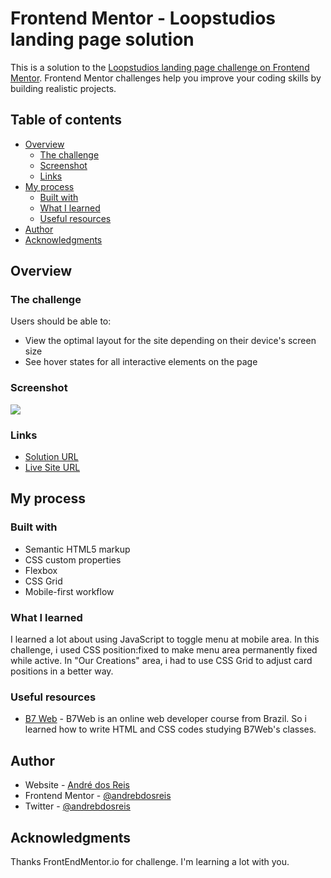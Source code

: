 # Frontend Mentor - Loopstudios landing page solution

This is a solution to the [Loopstudios landing page challenge on Frontend Mentor](https://www.frontendmentor.io/challenges/loopstudios-landing-page-N88J5Onjw). Frontend Mentor challenges help you improve your coding skills by building realistic projects. 

## Table of contents

- [Overview](#overview)
  - [The challenge](#the-challenge)
  - [Screenshot](#screenshot)
  - [Links](#links)
- [My process](#my-process)
  - [Built with](#built-with)
  - [What I learned](#what-i-learned)
  - [Useful resources](#useful-resources)
- [Author](#author)
- [Acknowledgments](#acknowledgments)


## Overview

### The challenge

Users should be able to:

- View the optimal layout for the site depending on their device's screen size
- See hover states for all interactive elements on the page


### Screenshot

![](./screenshot.jpg)


### Links

- [Solution URL](https://github.com/andrebdosreis/FEM-JUN-loopstudios-landing-page-main)
- [Live Site URL](https://andrebdosreis.github.io/FEM-JUN-loopstudios-landing-page-main/)

## My process

### Built with

- Semantic HTML5 markup
- CSS custom properties
- Flexbox
- CSS Grid
- Mobile-first workflow


### What I learned

I learned a lot about using JavaScript to toggle menu at mobile area. In this challenge, i used CSS position:fixed to make menu area permanently fixed while active.
In "Our Creations" area, i had to use CSS Grid to adjust card positions in a better way.


### Useful resources

- [B7 Web](https://www.b7web.com.br) - B7Web is an online web developer course from Brazil. So i learned how to write HTML and CSS codes studying B7Web's classes.

## Author

- Website - [André dos Reis](https://www.andredosreis.com.br)
- Frontend Mentor - [@andrebdosreis](https://www.frontendmentor.io/profile/andrebdosreis)
- Twitter - [@andrebdosreis](https://www.twitter.com/andrebdosreis)

## Acknowledgments

Thanks FrontEndMentor.io for challenge. I'm learning a lot with you.
